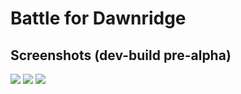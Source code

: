 # Battle for Dawnridge
## Screenshots (dev-build pre-alpha)
![](docs/1.PNG)
![](docs/2.PNG)
![](docs/3.PNG)